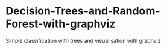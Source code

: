 # Decision-Trees-and-Random-Forest-with-graphviz
Simple classification with trees and visualisation with graphviz
